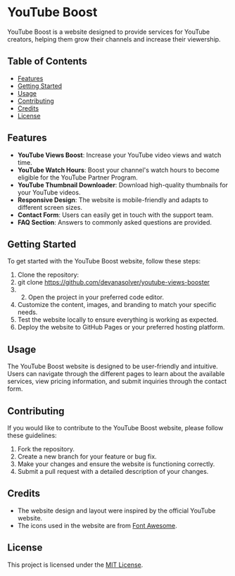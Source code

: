 # YouTube Boost

YouTube Boost is a website designed to provide services for YouTube creators, helping them grow their channels and increase their viewership.

## Table of Contents
- [Features](#features)
- [Getting Started](#getting-started)
- [Usage](#usage)
- [Contributing](#contributing)
- [Credits](#credits)
- [License](#license)

## Features

- **YouTube Views Boost**: Increase your YouTube video views and watch time.
- **YouTube Watch Hours**: Boost your channel's watch hours to become eligible for the YouTube Partner Program.
- **YouTube Thumbnail Downloader**: Download high-quality thumbnails for your YouTube videos.
- **Responsive Design**: The website is mobile-friendly and adapts to different screen sizes.
- **Contact Form**: Users can easily get in touch with the support team.
- **FAQ Section**: Answers to commonly asked questions are provided.

## Getting Started

To get started with the YouTube Boost website, follow these steps:

1. Clone the repository:
2. git clone https://github.com/devanasolver/youtube-views-booster
3. 2. Open the project in your preferred code editor.
3. Customize the content, images, and branding to match your specific needs.
4. Test the website locally to ensure everything is working as expected.
5. Deploy the website to GitHub Pages or your preferred hosting platform.

## Usage

The YouTube Boost website is designed to be user-friendly and intuitive. Users can navigate through the different pages to learn about the available services, view pricing information, and submit inquiries through the contact form.

## Contributing

If you would like to contribute to the YouTube Boost website, please follow these guidelines:

1. Fork the repository.
2. Create a new branch for your feature or bug fix.
3. Make your changes and ensure the website is functioning correctly.
4. Submit a pull request with a detailed description of your changes.

## Credits

- The website design and layout were inspired by the official YouTube website.
- The icons used in the website are from [Font Awesome](https://fontawesome.com/).

## License

This project is licensed under the [MIT License](LICENSE).

